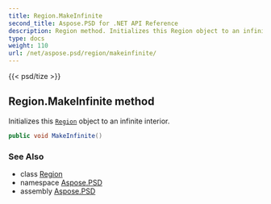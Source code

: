 ```yaml
---
title: Region.MakeInfinite
second_title: Aspose.PSD for .NET API Reference
description: Region method. Initializes this Region object to an infinite interior
type: docs
weight: 110
url: /net/aspose.psd/region/makeinfinite/
---
```

{{< psd/tize >}}
## Region.MakeInfinite method

Initializes this [`Region`](../) object to an infinite interior.

```csharp
public void MakeInfinite()
```

### See Also

* class [Region](../)
* namespace [Aspose.PSD](../../../aspose.psd/)
* assembly [Aspose.PSD](../../../)



